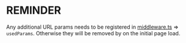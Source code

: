 # REMINDER

Any additional URL params needs to be registered in [middleware.ts](/src/middleware.ts) => `usedParams`.
Otherwise they will be removed by on the initial page load.

